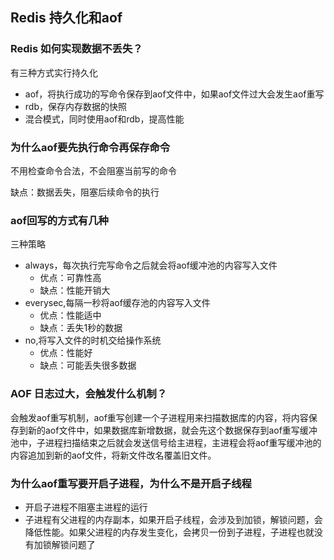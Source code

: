 ## Redis 持久化和aof

### Redis 如何实现数据不丢失？

有三种方式实行持久化

- aof，将执行成功的写命令保存到aof文件中，如果aof文件过大会发生aof重写
- rdb，保存内存数据的快照
- 混合模式，同时使用aof和rdb，提高性能

### 为什么aof要先执行命令再保存命令

不用检查命令合法，不会阻塞当前写的命令

缺点：数据丢失，阻塞后续命令的执行

### aof回写的方式有几种

三种策略

- always，每次执行完写命令之后就会将aof缓冲池的内容写入文件
  - 优点：可靠性高 
  - 缺点：性能开销大
- everysec,每隔一秒将aof缓存池的内容写入文件
  - 优点：性能适中
  - 缺点：丢失1秒的数据
- no,将写入文件的时机交给操作系统
  - 优点：性能好
  - 缺点：可能丢失很多数据

### AOF 日志过大，会触发什么机制？

会触发aof重写机制，aof重写创建一个子进程用来扫描数据库的内容，将内容保存到新的aof文件中，如果数据库新增数据，就会先这个数据保存到aof重写缓冲池中，子进程扫描结束之后就会发送信号给主进程，主进程会将aof重写缓冲池的内容追加到新的aof文件，将新文件改名覆盖旧文件。

### 为什么aof重写要开启子进程，为什么不是开启子线程

- 开启子进程不阻塞主进程的运行
- 子进程有父进程的内存副本，如果开启子线程，会涉及到加锁，解锁问题，会降低性能。如果父进程的内存发生变化，会拷贝一份到子进程，子进程也就没有加锁解锁问题了
